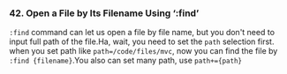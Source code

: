 ### 42. Open a File by Its Filename Using ‘:find’

`:find` command can let us open a file by file name, but you don't need to input full path of the file.Ha, wait, you need to set the `path` selection first. when you set path like
`path=/code/files/mvc`, now you can find the file by `:find {filename}`.You also can set many path, use `path+={path}`
